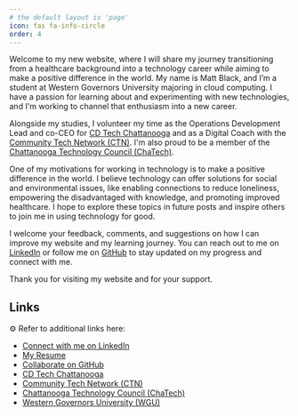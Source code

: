 ```yaml
---
# the default layout is 'page'
icon: fas fa-info-circle
order: 4
---
```

<!-- 
> Add Markdown syntax content to file `_tabs/about.md`{: .filepath } and it will show up on this page.
{: .prompt-tip } -->

Welcome to my new website, where I will share my journey transitioning from a healthcare background into a technology career while aiming to make a positive difference in the world. My name is Matt Black, and I’m a student at Western Governors University majoring in cloud computing. I have a passion for learning about and experimenting with new technologies, and I'm working to channel that enthusiasm into a new career.

Alongside my studies, I volunteer my time as the Operations Development Lead and co-CEO for [CD Tech Chattanooga](https://www.linkedin.com/company/cd-tech-chattanooga/) and as a Digital Coach with the [Community Tech Network (CTN)](https://communitytechnetwork.org/). I'm also proud to be a member of the [Chattanooga Technology Council (ChaTech)](https://www.chatech.org/).

One of my motivations for working in technology is to make a positive difference in the world. I believe technology can offer solutions for social and environmental issues, like enabling connections to reduce loneliness, empowering the disadvantaged with knowledge, and promoting improved healthcare. I hope to explore these topics in future posts and inspire others to join me in using technology for good.

I welcome your feedback, comments, and suggestions on how I can improve my website and my learning journey. You can reach out to me on [LinkedIn](https://www.linkedin.com/in/matthewblack/) or follow me on [GitHub](https://github.com/mblackonline) to stay updated on my progress and connect with me.

Thank you for visiting my website and for your support.


## Links

⚙️ Refer to additional links here:
- [Connect with me on LinkedIn](https://www.linkedin.com/in/matthewblack/)
- [My Resume](https://drive.google.com/file/d/1jwN7EzZEx87UONaZPVgeIP7tXALgNFtV/view?usp=sharing)
- [Collaborate on GitHub](https://github.com/mblackonline)
- [CD Tech Chattanooga](https://www.linkedin.com/company/cd-tech-chattanooga/)
- [Community Tech Network (CTN)](https://communitytechnetwork.org/)
- [Chattanooga Technology Council (ChaTech)](https://www.chatech.org/)
- [Western Governors University (WGU)](https://www.wgu.edu/online-it-degrees/cloud-computing-bachelors-program.html)